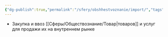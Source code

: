 ```yaml
---
{"dg-publish":true,"permalink":"/sfery/obshhestvoznanie/import/","tags":["Обществознание"]}
---
```


- Закупка и ввоз [[Сферы/Обществознание/Товар\|товаров]] и услуг для продажи их на внутреннем рынке 